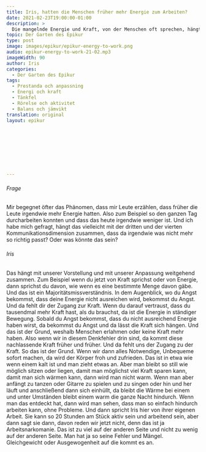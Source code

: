 ```yaml
---
title: Iris, hatten die Menschen früher mehr Energie zum Arbeiten?
date: 2021-02-23T19:00:00-01:00
description: >
  Die mangelnde Energie und Kraft, von der Menschen oft sprechen, hängt mit einem Denkfehler zusammen, der dazu führt, dass man Angst bekommt und damit der Zugang zur Kraft verloren geht, aber wenn man lernt, darauf zu vertrauen, dass man genug Energie hat, kann man ohne Probleme durch die Arbeit gehen.
topic: Der Garten des Epikur
type: post
image: images/epikur/epikur-energy-to-work.png
audio: epikur-energy-to-work-21-02.mp3
imageWidth: 90
author: Iris
categories:
  - Der Garten des Epikur
tags:
  - Prestanda och anpassning
  - Energi och kraft
  - Tänkfel
  - Rörelse och aktivitet
  - Balans och jämvikt
translation: original
layout: epikur









---
```


###### Frage
Mir begegnet öfter das Phänomen, dass mir Leute erzählen, dass früher die Leute irgendwie mehr Energie hatten.
Also zum Beispiel so den ganzen Tag durcharbeiten konnten und dass das heute irgendwie weniger ist.
Und ich habe mich gefragt, hängt das vielleicht mit der dritten und der vierten Kommunikationsdimension zusammen, dass da irgendwie was nicht mehr so richtig passt?
Oder was könnte das sein?

###### Iris
Das hängt mit unserer Vorstellung und mit unserer Anpassung weitgehend zusammen.
Zum Beispiel wenn du jetzt von Kraft sprichst oder von Energie, dann sprichst du davon, wie wenn es eine bestimmte Menge davon gäbe.
Und das ist ein Majoritätsmissverständnis.
In dem Augenblick, wo du Angst bekommst, dass deine Energie nicht ausreichen wird, bekommst du Angst.
Und da fehlt dir der Zugang zur Kraft.
Wenn du darauf vertraust, dass du tausendmal mehr Kraft hast, als du brauchst, da ist die Energie in ständiger Bewegung.
Sobald du Angst bekommst, dass du nicht ausreichend Energie haben wirst, da bekommst du Angst und da lässt die Kraft sich hängen.
Und das ist der Grund, weshalb Menschen erlahmen oder keine Kraft mehr haben.
Also wenn wir in diesem Denkfehler drin sind, da kommt diese nachlassende Kraft früher und früher.
Und da fehlt uns der Zugang zu der Kraft.
So das ist der Grund.
Wenn wir dann alles Notwendige, Unbequeme sofort machen, da wird der Körper froh und zufrieden.
Das ist in etwa wie wenn einem kalt ist und man zieht etwas an.
Aber man bleibt so still wie möglich sitzen oder liegen, damit man möglichst viel Kraft sparen kann, damit man sich wärmen kann, dann wird man nicht warm.
Wenn man aber anfängt zu tanzen oder Gitarre zu spielen und zu singen oder hin und her läuft und anschließend dann sich einhüllt, da bleibt die Wärme bei einem und unter Umständen bleibt einem warm die ganze Nacht hindurch.
Wenn man das entdeckt hat, dann wird man sehen, dass man so einfach hindurch arbeiten kann, ohne Probleme.
Und dann spricht Iris hier von ihrer eigenen Arbeit.
Sie kann so 20 Stunden am Stück aktiv sein und arbeitend sein, aber dann sagt sie dann, davon reden wir jetzt nicht, denn das ist ja Arbeitsnarkomanie.
Das ist zu viel auf der anderen Seite und nicht zu wenig auf der anderen Seite.
Man hat ja so seine Fehler und Mängel.
Gleichgewicht oder Ausgewogenheit auf die kommt es an.